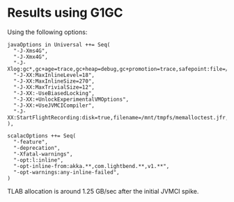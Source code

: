 # Results using G1GC

Using the following options:

```
javaOptions in Universal ++= Seq(
  "-J-Xms4G",
  "-J-Xmx4G",
  "-J-Xlog:gc*,gc+age=trace,gc+heap=debug,gc+promotion=trace,safepoint:file=/mnt/tmpfs/gc.log:utctime,pid,tags:filecount=10,filesize=1m",
  "-J-XX:MaxInlineLevel=18",
  "-J-XX:MaxInlineSize=270",
  "-J-XX:MaxTrivialSize=12",
  "-J-XX:-UseBiasedLocking",
  "-J-XX:+UnlockExperimentalVMOptions",
  "-J-XX:+UseJVMCICompiler",
  "-J-XX:StartFlightRecording:disk=true,filename=/mnt/tmpfs/memalloctest.jfr,maxage=10m,settings=profile"
),

scalacOptions ++= Seq(
  "-feature",
  "-deprecation",
  "-Xfatal-warnings",
  "-opt:l:inline",
  "-opt-inline-from:akka.**,com.lightbend.**,v1.**",
  "-opt-warnings:any-inline-failed",
)
```

TLAB allocation is around 1.25 GB/sec after the initial JVMCI spike.